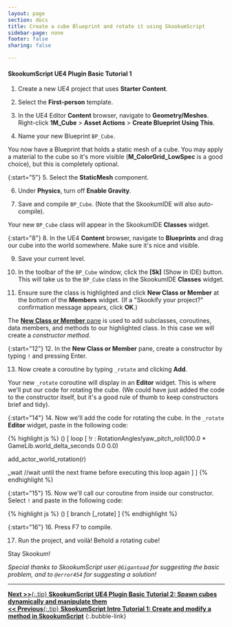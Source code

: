 ```yaml
---
layout: page
section: docs
title: Create a cube Blueprint and rotate it using SkookumScript
sidebar-page: none
footer: false
sharing: false

---
```


#### SkookumScript UE4 Plugin Basic Tutorial 1

1. Create a new UE4 project that uses **Starter Content**.

2. Select the **First-person** template.

3. In the UE4 Editor **Content** browser, navigate to **Geometry/Meshes**. Right-click **1M_Cube** > **Asset Actions** > **Create Blueprint Using This**.

4. Name your new Blueprint `BP_Cube`.

You now have a Blueprint that holds a static mesh of a cube. You may apply a material to the cube so it's more visible (**M_ColorGrid_LowSpec** is a good choice), but this is completely optional. 

{:start="5"}
5. Select the **StaticMesh** component.

6. Under **Physics**, turn off **Enable Gravity**.

7. Save and compile `BP_Cube`. (Note that the SkookumIDE will also auto-compile). 

Your new `BP_Cube` class will appear in the SkookumIDE **Classes** widget.

{:start="8"}
8. In the UE4 **Content** browser, navigate to **Blueprints** and drag our cube into the world somewhere. Make sure it's nice and visible.

9. Save your current level.

10. In the toolbar of the `BP_Cube` window, click the **[Sk]** (Show in IDE) button. This will take us to the `BP_Cube` class in the SkookumIDE **Classes** widget.

11. Ensure sure the class is highlighted and click **New Class or Member** at the bottom of the **Members** widget. (If a "Skookify your project?" confirmation message appears, click **OK**.)

The [**New Class or Member** pane](/docs/v3.0/ide/new/) is used to add subclasses, coroutines, data members, and methods to our highlighted class. In this case we will create a _constructor method_.

{:start="12"}
12. In the **New Class or Member** pane, create a constructor by typing `!` and pressing Enter.

13. Now create a coroutine by typing  `_rotate` and clicking **Add**. 

Your new `_rotate` coroutine will display in an **Editor** widget. This is where we'll put our code for rotating the cube. (We could have just added the code to the constructor itself, but it's a good rule of thumb to keep constructors brief and tidy).

{:start="14"}
14. Now we'll add the code for rotating the cube. In the `_rotate` **Editor** widget, paste in the following code:

{% highlight js %}
() 
[
loop
  [
  !r : RotationAngles!yaw_pitch_roll(100.0 * GameLib.world_delta_seconds 0.0 0.0)

  add_actor_world_rotation(r)

  _wait //wait until the next frame before executing this loop again
  ]
]
{% endhighlight %}

{:start="15"}
15. Now we'll call our coroutine from inside our constructor. Select `!` and paste in the following code:

{% highlight js %}
() 
[
branch [_rotate]
]
{% endhighlight %}

{:start="16"}
16. Press F7 to compile.

17. Run the project, and voilà! Behold a rotating cube!

Stay Skookum!

_Special thanks to SkookumScript user `@Gigantoad` for suggesting the basic problem, and to `@error454` for suggesting a solution!_

---
[**Next >>**{:.tip} **SkookumScript UE4 Plugin Basic Tutorial 2: Spawn cubes dynamically and manipulate them**](/docs/tutorials/spawn-cubes/)<br/>
[**<< Previous**{:.tip} **SkookumScript Intro Tutorial 1: Create and modify a method in SkookumScript**](/docs/tutorials/create-first-routine/)
{:.bubble-link}
